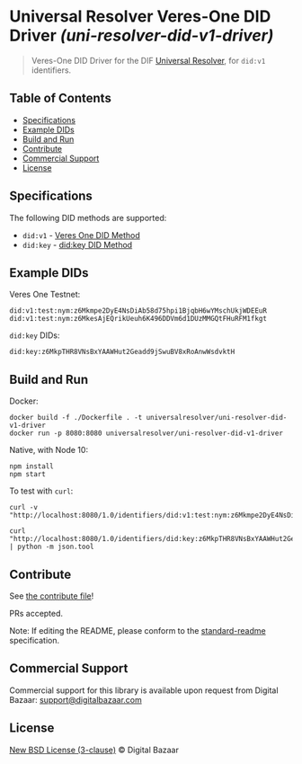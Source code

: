 # Universal Resolver Veres-One DID Driver _(uni-resolver-did-v1-driver)_

> Veres-One DID Driver for the DIF [Universal Resolver](https://github.com/decentralized-identity/universal-resolver/), for `did:v1` identifiers.

## Table of Contents

- [Specifications](#specifications)
- [Example DIDs](#example-dids)
- [Build and Run](#build-and-run)
- [Contribute](#contribute)
- [Commercial Support](#commercial-support)
- [License](#license)

## Specifications

The following DID methods are supported:

* `did:v1` - [Veres One DID Method](https://w3c-ccg.github.io/did-method-v1/)
* `did:key` - [did:key DID Method](https://w3c-ccg.github.io/did-method-key/)

## Example DIDs

Veres One Testnet:

```
did:v1:test:nym:z6Mkmpe2DyE4NsDiAb58d75hpi1BjqbH6wYMschUkjWDEEuR
did:v1:test:nym:z6MkesAjEQrikUeuh6K496DDVm6d1DUzMMGQtFHuRFM1fkgt
```

`did:key` DIDs:

```
did:key:z6MkpTHR8VNsBxYAAWHut2Geadd9jSwuBV8xRoAnwWsdvktH
```

## Build and Run

Docker:

```
docker build -f ./Dockerfile . -t universalresolver/uni-resolver-did-v1-driver
docker run -p 8080:8080 universalresolver/uni-resolver-did-v1-driver
```

Native, with Node 10:

```
npm install
npm start
```

To test with `curl`:

```
curl -v "http://localhost:8080/1.0/identifiers/did:v1:test:nym:z6Mkmpe2DyE4NsDiAb58d75hpi1BjqbH6wYMschUkjWDEEuR"

curl "http://localhost:8080/1.0/identifiers/did:key:z6MkpTHR8VNsBxYAAWHut2Geadd9jSwuBV8xRoAnwWsdvktH" | python -m json.tool
```

## Contribute

See [the contribute file](https://github.com/digitalbazaar/bedrock/blob/master/CONTRIBUTING.md)!

PRs accepted.

Note: If editing the README, please conform to the
[standard-readme](https://github.com/RichardLitt/standard-readme) specification.

## Commercial Support

Commercial support for this library is available upon request from
Digital Bazaar: support@digitalbazaar.com

## License

[New BSD License (3-clause)](LICENSE) © Digital Bazaar
